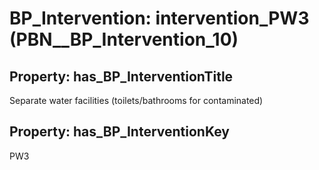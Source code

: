 # BP_Intervention: __intervention_PW3__ (PBN__BP_Intervention_10)

## Property: has_BP_InterventionTitle

Separate water facilities (toilets/bathrooms for contaminated)

## Property: has_BP_InterventionKey

PW3

